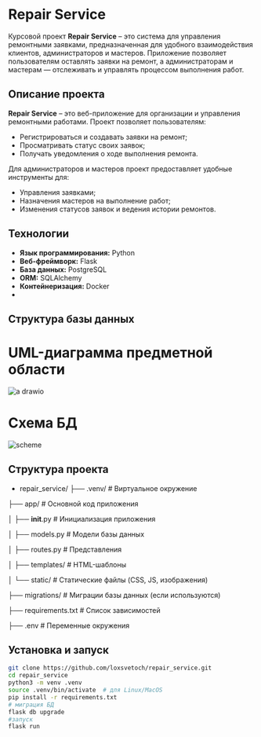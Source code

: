 # Repair Service

Курсовой проект **Repair Service** – это система для управления ремонтными заявками, предназначенная для удобного взаимодействия клиентов, администраторов и мастеров. Приложение позволяет пользователям оставлять заявки на ремонт, а администраторам и мастерам — отслеживать и управлять процессом выполнения работ.

## Описание проекта

**Repair Service** – это веб-приложение для организации и управления ремонтными работами. Проект позволяет пользователям:
- Регистрироваться и создавать заявки на ремонт;
- Просматривать статус своих заявок;
- Получать уведомления о ходе выполнения ремонта.

Для администраторов и мастеров проект предоставляет удобные инструменты для:
- Управления заявками;
- Назначения мастеров на выполнение работ;
- Изменения статусов заявок и ведения истории ремонтов.

## Технологии

- **Язык программирования:** Python  
- **Веб-фреймворк:** Flask
- **База данных:** PostgreSQL
- **ORM:** SQLAlchemy
- **Контейнеризация:** Docker
- 
## Структура базы данных
# UML-диаграмма предметной области
![a drawio](https://github.com/user-attachments/assets/5f141c57-0b1d-411f-8ed2-9861b3104e65)

# Схема БД
![scheme](https://github.com/user-attachments/assets/a433829e-666a-492f-858a-916a7f2bd0b4)

## Структура проекта
- repair_service/
├── .venv/                # Виртуальное окружение

├── app/                  # Основной код приложения

│   ├── __init__.py       # Инициализация приложения

│   ├── models.py         # Модели базы данных

│   ├── routes.py         # Представления

│   ├── templates/        # HTML-шаблоны

│   └── static/           # Статические файлы (CSS, JS, изображения)

├── migrations/           # Миграции базы данных (если используются)

├── requirements.txt      # Список зависимостей

├── .env                  # Переменные окружения

## Установка и запуск

```bash
git clone https://github.com/loxsvetoch/repair_service.git
cd repair_service
python3 -m venv .venv
source .venv/bin/activate  # для Linux/MacOS
pip install -r requirements.txt
# миграция БД
flask db upgrade
#запуск
flask run
```

